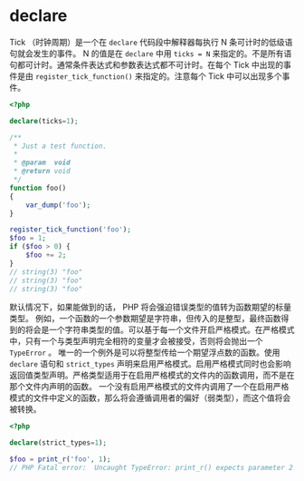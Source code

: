 # declare

Tick （时钟周期）是一个在 `declare` 代码段中解释器每执行 N 条可计时的低级语句就会发生的事件。 N 的值是在 `declare` 中用 `ticks = N` 来指定的。不是所有语句都可计时。通常条件表达式和参数表达式都不可计时。在每个 Tick 中出现的事件是由 `register_tick_function()` 来指定的。注意每个 Tick 中可以出现多个事件。

```php
<?php

declare(ticks=1);

/**
 * Just a test function.
 *
 * @param  void
 * @return void
 */
function foo()
{
    var_dump('foo');
}

register_tick_function('foo');
$foo = 1;
if ($foo > 0) {
    $foo += 2;
}
// string(3) "foo"
// string(3) "foo"
// string(3) "foo"

```

默认情况下，如果能做到的话， PHP 将会强迫错误类型的值转为函数期望的标量类型。 例如，一个函数的一个参数期望是字符串，但传入的是整型，最终函数得到的将会是一个字符串类型的值。可以基于每一个文件开启严格模式。在严格模式中，只有一个与类型声明完全相符的变量才会被接受，否则将会抛出一个 `TypeError` 。 唯一的一个例外是可以将整型传给一个期望浮点数的函数。使用 `declare` 语句和 `strict_types` 声明来启用严格模式。启用严格模式同时也会影响返回值类型声明。严格类型适用于在启用严格模式的文件内的函数调用，而不是在那个文件内声明的函数。 一个没有启用严格模式的文件内调用了一个在启用严格模式的文件中定义的函数，那么将会遵循调用者的偏好（弱类型），而这个值将会被转换。

```php
<?php

declare(strict_types=1);

$foo = print_r('foo', 1);
// PHP Fatal error:  Uncaught TypeError: print_r() expects parameter 2 to be bool, int given.

```

